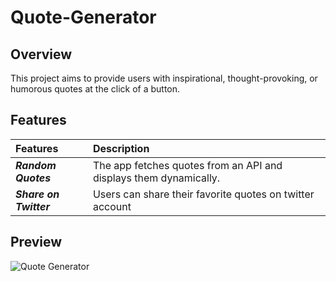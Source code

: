# Quote-Generator

## Overview
 This project aims to provide users with inspirational, thought-provoking, or humorous quotes at the click of a button. 

## Features
| Features | Description | 
|:------------------|:----------|
| ***Random Quotes*** | The app fetches quotes from an API and displays them dynamically.|
| ***Share on Twitter*** | Users can share their favorite quotes on twitter account|

## Preview
![Quote Generator]()

